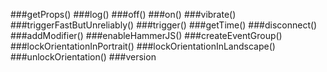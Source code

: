 ###getProps()
###log()
###off()
###on()
###vibrate()
###triggerFastButUnreliably() 
###trigger()
###getTime()
###disconnect()
###addModifier()
###enableHammerJS()
###createEventGroup()
###lockOrientationInPortrait()
###lockOrientationInLandscape()
###unlockOrientation()
###version